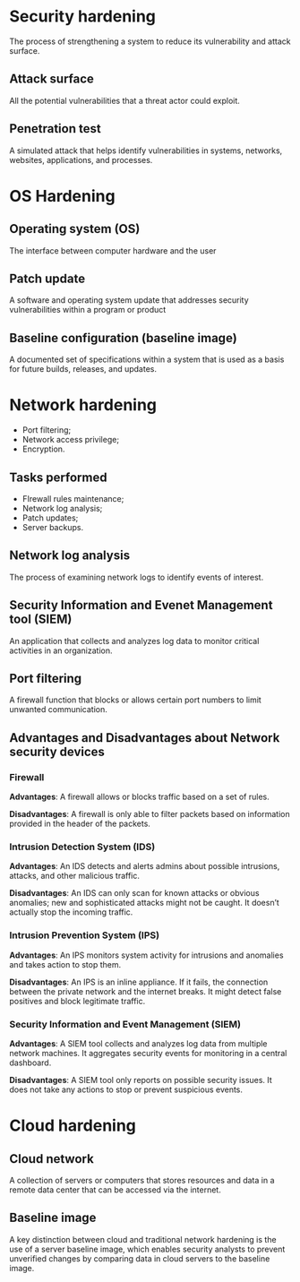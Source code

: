# Security hardening

The process of strengthening a system to reduce its vulnerability and attack surface.

## Attack surface

All the potential vulnerabilities that a threat actor could exploit.

## Penetration test

A simulated attack that helps identify vulnerabilities in systems, networks, websites, applications, and processes.

# OS Hardening

## Operating system (OS)

The interface between computer hardware and the user

## Patch update

A software and operating system update that addresses security vulnerabilities within a program or product

## Baseline configuration (baseline image)

A documented set of specifications within a system that is used as a basis for future builds, releases, and updates.

# Network hardening

- Port filtering;
- Network access privilege;
- Encryption.

## Tasks performed

- FIrewall rules maintenance;
- Network log analysis;
- Patch updates;
- Server backups.

## Network log analysis

The process of examining network logs to identify events of interest.

## Security Information and Evenet Management tool (SIEM)

An application that collects and analyzes log data to monitor critical activities in an organization.

## Port filtering

A firewall function that blocks or allows certain port numbers to limit unwanted communication.

## Advantages and Disadvantages about Network security devices

### Firewall

**Advantages**: A firewall allows or blocks traffic based on a set of rules.

**Disadvantages**: A firewall is only able to filter packets based on information provided in the header of the packets.

### Intrusion Detection System (IDS)

**Advantages**: An IDS detects and alerts admins about possible intrusions, attacks, and other malicious traffic.

**Disadvantages**: An IDS can only scan for known attacks or obvious anomalies; new and sophisticated attacks might not be caught. It doesn’t actually stop the incoming traffic.

### Intrusion Prevention System (IPS)

**Advantages**: An IPS monitors system activity for intrusions and anomalies and takes action to stop them.

**Disadvantages**: An IPS is an inline appliance. If it fails, the connection between the private network and the internet breaks. It might detect false positives and block legitimate traffic.

### Security Information and Event Management (SIEM)

**Advantages**: A SIEM tool collects and analyzes log data from multiple network machines. It aggregates security events for monitoring in a central dashboard.

**Disadvantages**: A SIEM tool only reports on possible security issues. It does not take any actions to stop or prevent suspicious events.

# Cloud hardening

## Cloud network

A collection of servers or computers that stores resources and data in a remote data center that can be accessed via the internet.

## Baseline image

A key distinction between cloud and traditional network hardening is the use of a server baseline image, which enables security analysts to prevent unverified changes by comparing data in cloud servers to the baseline image.
